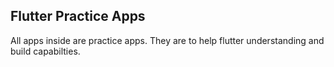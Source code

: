 ## Flutter Practice Apps
All apps inside are practice apps. They are to help flutter understanding and build capabilties.

